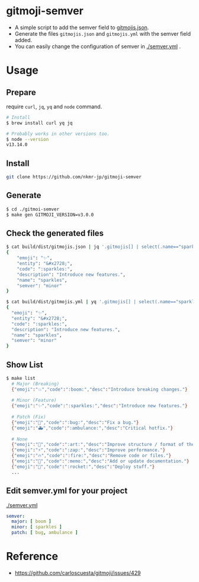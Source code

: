 # gitmoji-semver

- A simple script to add the semver field to [gitmojis.json](https://github.com/carloscuesta/gitmoji/blob/master/src/data/gitmojis.json).
- Generate the files `gitmojis.json` and `gitmojis.yml` with the semver field added.
- You can easily change the configuration of semver in [./semver.yml](./semver.yml) .

# Usage
## Prepare
require `curl`, `jq`, `yq` and `node` command.

```sh
# Install
$ brew install curl yq jq
```

```sh
# Probably works in other versions too. 
$ node --version
v13.14.0 
```

## Install

```sh
git clone https://github.com/nkmr-jp/gitmoji-semver 
```

## Generate
```sh
$ cd ./gitmoi-semver
$ make gen GITMOJI_VERSION=v3.0.0
```

## Check the generated files
```sh
$ cat build/dist/gitmojis.json | jq '.gitmojis[] | select(.name=="sparkles")'
{
    "emoji": "✨",
    "entity": "&#x2728;",
    "code": ":sparkles:",
    "description": "Introduce new features.",
    "name": "sparkles",
    "semver": "minor"
}

$ cat build/dist/gitmojis.yml | yq '.gitmojis[] | select(.name=="sparkles")'
{
  "emoji": "✨",
  "entity": "&#x2728;",
  "code": ":sparkles:",
  "description": "Introduce new features.",
  "name": "sparkles",
  "semver": "minor"
}
```

## Show List
```sh
$ make list
  # Major (Breaking)
  {"emoji":"💥","code":":boom:","desc":"Introduce breaking changes."}
  
  # Minor (Feature)
  {"emoji":"✨","code":":sparkles:","desc":"Introduce new features."}
  
  # Patch (Fix)
  {"emoji":"🐛","code":":bug:","desc":"Fix a bug."}
  {"emoji":"🚑","code":":ambulance:","desc":"Critical hotfix."}
  
  # None
  {"emoji":"🎨","code":":art:","desc":"Improve structure / format of the code."}
  {"emoji":"⚡️","code":":zap:","desc":"Improve performance."}
  {"emoji":"🔥","code":":fire:","desc":"Remove code or files."}
  {"emoji":"📝","code":":memo:","desc":"Add or update documentation."}
  {"emoji":"🚀","code":":rocket:","desc":"Deploy stuff."}
  ...
```

## Edit semver.yml for your project

[./semver.yml](./semver.yml)

```yml
semver:
  major: [ boom ]
  minor: [ sparkles ]
  patch: [ bug, ambulance ]
```


# Reference
- https://github.com/carloscuesta/gitmoji/issues/429

